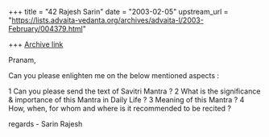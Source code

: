 +++
title = "42 Rajesh Sarin"
date = "2003-02-05"
upstream_url = "https://lists.advaita-vedanta.org/archives/advaita-l/2003-February/004379.html"

+++
[Archive link](https://lists.advaita-vedanta.org/archives/advaita-l/2003-February/004379.html)

Pranam,

Can you please enlighten me on the below mentioned aspects :

1     Can you please send the text of Savitri Mantra ?
2     What is the significance & importance of this Mantra in Daily Life ?
3     Meaning of this Mantra ?
4     How, when, for whom and where is it recommended to be recited ?

regards - Sarin Rajesh

